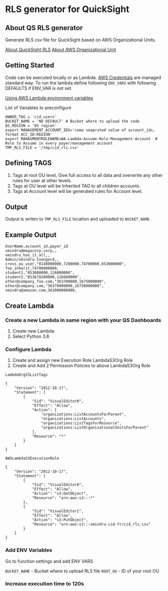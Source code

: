 # RLS generator for QuickSight

## About QS RLS generator 
Generate RLS csv file for QuickSight based on AWS Organizational Units.

[About QuickSight RLS](https://docs.aws.amazon.com/quicksight/latest/user/restrict-access-to-a-data-set-using-row-level-security.html)
[About AWS Organizational Unit ](https://docs.aws.amazon.com/organizations/latest/userguide/orgs_introduction.html)


## Getting Started 

Code can be executed locally or as Lambda. [AWS Credentials](https://boto3.amazonaws.com/v1/documentation/api/latest/guide/credentials.html) are managed standard way.
To run the lambda define following `ENV_VARS` with following DEFAULTS if ENV_VAR is not set. 

[Using AWS Lambda environment variables](https://docs.aws.amazon.com/lambda/latest/dg/configuration-envvars.html)


List of Variables to preconfigure 
```
OWNER_TAG = 'cid_users'
BUCKET_NAME = 'NO DEFAULT' # Bucket where to upload the code
QS_REGION = 'QS region'
export MANAGEMENT_ACCOUNT_IDS='coma seaprated value of account_ids, format ACC_ID:REGION'
export MANAGMENTROLENAME=WA-Lambda-Assume-Role-Management-Account  #  Role to Assume in every payer/management account
TMP_RLS_FILE = '/tmp/cid_rls.csv'
```
## Defining TAGS

1) Tags at root OU level, Give full access to all data and overwrite any other rules for user at other levels.
2) Tags at OU level will be Inherited TAG to all children accounts.
2) Tags at Account level will be generated rules for Account level.


## Output 

Output is writen to `TMP_RLS_FILE` location and uploaded to `BUCKET_NAME`.


## Example Output 


```
UserName,account_id,payer_id
vmindru@megacorp.corp,,
vmindru_has_it_all,,
Admin/vmindru-Isengard,,
cross_ou_user,"0140000000,7200000,74700000,853000000",
foo_inherit,74700000000,
student1,"853000000,126000000",
student2,"853678200000,126600000",
other@company_foo.com,"363700000,1675000000",
other@company.com,"36370000000,16750000000",
vmindru@amazon.com,363000000000,
```



## Create Lambda

### Create a new Lambda in same region with your QS Dashboards 

1) Create new Lambda
2) Select Python 3.8

### Configure Lambda

1)  Create and assign new Execution Role LambdaS3Org Role 
2)  Create and Add 2 Permission Policies to above LambdaS3Org Role

`LambdaOrgS3ListTags`

```
{
    "Version": "2012-10-17",
    "Statement": [
        {
            "Sid": "VisualEditor0",
            "Effect": "Allow",
            "Action": [
                "organizations:ListAccountsForParent",
                "organizations:ListAccounts",
                "organizations:ListTagsForResource",
                "organizations:ListOrganizationalUnitsForParent"
            ],
            "Resource": "*"
        }
    ]
}
```

`AWSLambdaS3ExecutionRole`

```
{
    "Version": "2012-10-17",
    "Statement": [
        {
            "Sid": "VisualEditor0",
            "Effect": "Allow",
            "Action": "s3:GetObject",
            "Resource": "arn:aws:s3:::*"
        },
        {
            "Sid": "VisualEditor1",
            "Effect": "Allow",
            "Action": "s3:PutObject",
            "Resource": "arn:aws:s3:::vmindru-cid-fr/cid_rls.csv"
        }
    ]
}
```

### Add ENV Variables 

Go to function settings and add ENV VARS 

`BUCKET_NAME` - Bucket where to upload RLS file 
`ROOT_OU`  -  ID of your root OU

### Increase execution time to 120s




